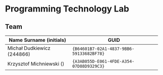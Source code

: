 # Programming Technology Lab

## Team

| Name Surname (initials)   | GUID                                     |
| ------------------------- | ---------------------------------------- |
| Michał Dudkiewicz (244866)| `{B64601B7-02A1-4837-9BB6-59133682BF78}` |
| Krzysztof Michniewski ()  | `{A3AB055D-E061-4FDE-A354-07D88D9329C3}` |
